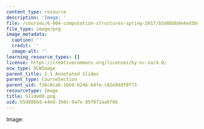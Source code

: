 ```yaml
---
content_type: resource
description: 'Image: '
file: /courses/6-004-computation-structures-spring-2017/b5d88bbde4ed3b8c9a7e85f871aa6f66_Slide09.png
file_type: image/png
image_metadata:
  caption: ''
  credit: ''
  image-alt: ''
learning_resource_types: []
license: https://creativecommons.org/licenses/by-nc-sa/4.0/
ocw_type: OCWImage
parent_title: 2.1 Annotated Slides
parent_type: CourseSection
parent_uid: f36c8cab-16b9-624b-b4fe-c82e9ddf0f73
resourcetype: Image
title: Slide09.png
uid: b5d88bbd-e4ed-3b8c-9a7e-85f871aa6f66
---
```

Image: 